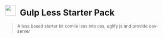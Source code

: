 <p>
    <h1><img height="35" src="https://raw.githubusercontent.com/gulpjs/artwork/master/gulp-2x.png">&nbsp;&nbsp;Gulp Less Starter Pack
   </h1>
</p>

> A less based starter kit comile less into css, uglify js and provide dev-server 